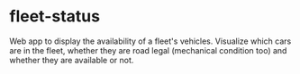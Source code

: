 # fleet-status
Web app to display the availability of a fleet's vehicles. Visualize which cars are in the fleet, whether they are road legal (mechanical condition too) and whether they are available or not.

